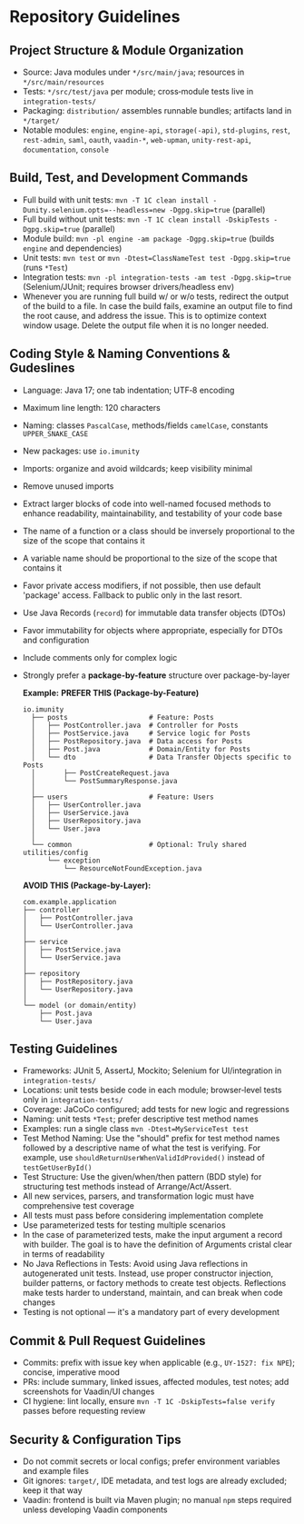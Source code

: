 # Repository Guidelines

## Project Structure & Module Organization
- Source: Java modules under `*/src/main/java`; resources in `*/src/main/resources`
- Tests: `*/src/test/java` per module; cross‑module tests live in `integration-tests/`
- Packaging: `distribution/` assembles runnable bundles; artifacts land in `*/target/`
- Notable modules: `engine`, `engine-api`, `storage(-api)`, `std-plugins`, `rest`, `rest-admin`, `saml`, `oauth`, `vaadin-*`, `web-upman`, `unity-rest-api`, `documentation`, `console`

## Build, Test, and Development Commands
- Full build with unit tests: `mvn -T 1C clean install -Dunity.selenium.opts=--headless=new -Dgpg.skip=true` (parallel)
- Full build without unit tests: `mvn -T 1C clean install -DskipTests -Dgpg.skip=true` (parallel)
- Module build: `mvn -pl engine -am package -Dgpg.skip=true` (builds `engine` and dependencies)
- Unit tests: `mvn test` or `mvn -Dtest=ClassNameTest test -Dgpg.skip=true` (runs `*Test`)
- Integration tests: `mvn -pl integration-tests -am test -Dgpg.skip=true` (Selenium/JUnit; requires browser drivers/headless env)
- Whenever you are running full build w/ or w/o tests, redirect the output of the build to a file. In case the build fails, examine an output file to find the root cause, and address the issue. This is to optimize context window usage. Delete the output file when it is no longer needed.

## Coding Style & Naming Conventions & Gudeslines
- Language: Java 17; one tab indentation; UTF‑8 encoding
- Maximum line length: 120 characters
- Naming: classes `PascalCase`, methods/fields `camelCase`, constants `UPPER_SNAKE_CASE`
- New packages: use `io.imunity`
- Imports: organize and avoid wildcards; keep visibility minimal
- Remove unused imports
- Extract larger blocks of code into well-named focused methods to enhance readability, maintainability, and testability of your code base
- The name of a function or a class should be inversely proportional to the size of the scope that contains it
- A variable name should be proportional to the size of the scope that contains it
- Favor private access modifiers, if not possible, then use default 'package' access. Fallback to public only in the last resort.
- Use Java Records (`record`) for immutable data transfer objects (DTOs)
- Favor immutability for objects where appropriate, especially for DTOs and configuration
- Include comments only for complex logic
- Strongly prefer a **package-by-feature** structure over package-by-layer

  **Example:** **PREFER THIS (Package-by-Feature)**
    ```
    io.imunity
      ├── posts                    # Feature: Posts
      │   ├── PostController.java  # Controller for Posts
      │   ├── PostService.java     # Service logic for Posts
      │   ├── PostRepository.java  # Data access for Posts
      │   ├── Post.java            # Domain/Entity for Posts
      │   └── dto                  # Data Transfer Objects specific to Posts
      │       ├── PostCreateRequest.java
      │       └── PostSummaryResponse.java
      │
      ├── users                    # Feature: Users
      │   ├── UserController.java
      │   ├── UserService.java
      │   ├── UserRepository.java
      │   └── User.java
      │
      └── common                   # Optional: Truly shared utilities/config
          └── exception
              └── ResourceNotFoundException.java
    ```
  **AVOID THIS (Package-by-Layer):**
    ```
    com.example.application
    ├── controller
    │   ├── PostController.java
    │   └── UserController.java
    │
    ├── service
    │   ├── PostService.java
    │   └── UserService.java
    │
    ├── repository
    │   ├── PostRepository.java
    │   └── UserRepository.java
    │
    └── model (or domain/entity)
        ├── Post.java
        └── User.java
    ```

## Testing Guidelines 
- Frameworks: JUnit 5, AssertJ, Mockito; Selenium for UI/integration in `integration-tests/`
- Locations: unit tests beside code in each module; browser‑level tests only in `integration-tests/`
- Coverage: JaCoCo configured; add tests for new logic and regressions
- Naming: unit tests `*Test`; prefer descriptive test method names
- Examples: run a single class `mvn -Dtest=MyServiceTest test`
- Test Method Naming: Use the "should" prefix for test method names followed by a descriptive name of what the test is verifying. For example, use `shouldReturnUserWhenValidIdProvided()` instead of `testGetUserById()`
- Test Structure: Use the given/when/then pattern (BDD style) for structuring test methods instead of Arrange/Act/Assert. 
- All new services, parsers, and transformation logic must have comprehensive test coverage
- All tests must pass before considering implementation complete
- Use parameterized tests for testing multiple scenarios
- In the case of parameterized tests, make the input argument a record with builder. The goal is to have the definition of Arguments cristal clear in terms of readability
- No Java Reflections in Tests: Avoid using Java reflections in autogenerated unit tests. Instead, use proper constructor injection, builder patterns, or factory methods to create test objects. Reflections make tests harder to understand, maintain, and can break when code changes
- Testing is not optional — it's a mandatory part of every development 

## Commit & Pull Request Guidelines
- Commits: prefix with issue key when applicable (e.g., `UY-1527: fix NPE`); concise, imperative mood
- PRs: include summary, linked issues, affected modules, test notes; add screenshots for Vaadin/UI changes
- CI hygiene: lint locally, ensure `mvn -T 1C -DskipTests=false verify` passes before requesting review

## Security & Configuration Tips
- Do not commit secrets or local configs; prefer environment variables and example files
- Git ignores: `target/`, IDE metadata, and test logs are already excluded; keep it that way
- Vaadin: frontend is built via Maven plugin; no manual `npm` steps required unless developing Vaadin components

